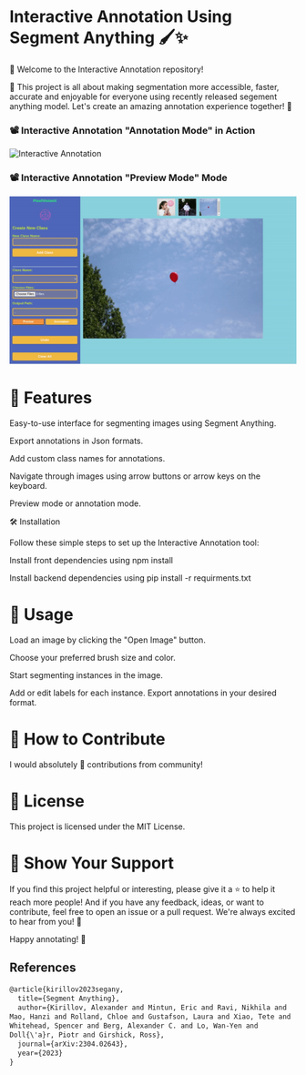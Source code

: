 # Interactive Annotation Using Segment Anything 🖌️✨


🎉 Welcome to the Interactive Annotation repository!

🌟 This project is all about making segmentation more accessible, faster, accurate and enjoyable for everyone using recently released segement anything model. Let's create an amazing annotation experience together! 🚀


### 📽️ Interactive Annotation "Annotation Mode" in Action
![Interactive Annotation](vis_imgs/annotation.gif)

### 📽️ Interactive Annotation "Preview Mode" Mode
![Interactive Preview](vis_imgs/preview.gif)

# 🌠 Features

Easy-to-use interface for segmenting images using Segment Anything.

Export annotations in Json formats.

Add custom class names for annotations.

Navigate through images using arrow buttons or arrow keys on the keyboard.

Preview mode or annotation mode.


🛠️ Installation

Follow these simple steps to set up the Interactive Annotation tool:

Install front dependencies using npm install

Install backend dependencies using pip install -r requirments.txt

# 📖 Usage

Load an image by clicking the "Open Image" button.

Choose your preferred brush size and color.

Start segmenting instances in the image.

Add or edit labels for each instance.
Export annotations in your desired format.

# 🤝 How to Contribute

I would absolutely 💖 contributions from community! 

# 📃 License
This project is licensed under the MIT License.

# 🌟 Show Your Support
If you find this project helpful or interesting, please give it a ⭐️ to help it reach more people! And if you have any feedback, ideas, or want to contribute, feel free to open an issue or a pull request. We're always excited to hear from you! 🤗

Happy annotating! 🎉

## References
```
@article{kirillov2023segany,
  title={Segment Anything},
  author={Kirillov, Alexander and Mintun, Eric and Ravi, Nikhila and Mao, Hanzi and Rolland, Chloe and Gustafson, Laura and Xiao, Tete and Whitehead, Spencer and Berg, Alexander C. and Lo, Wan-Yen and Doll{\'a}r, Piotr and Girshick, Ross},
  journal={arXiv:2304.02643},
  year={2023}
}
```
